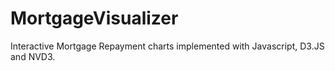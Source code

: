 MortgageVisualizer
==================

Interactive Mortgage Repayment charts implemented with Javascript, D3.JS and NVD3.

